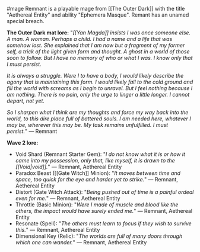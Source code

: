 #mage 
Remnant is a playable mage from [[The Outer Dark]] with the title "Aethereal Entity" and ability "Ephemera Masque". Remant has an unamed special breach.

__The Outer Dark mat lore:__
"_[[Yan Magda]] insists I was once someone else. A man. A woman. Perhaps a child. I had a name and a life that was somehow lost. She explained that I am now but a fragment of my former self, a trick of the light given form and thought. A ghost in a world of those soon to follow. But I have no memory of who or what I was. I know only that I must persist._  
  
_It is always a struggle. Were I to have a body, I would likely describe the agony that is maintaining this form. I would likely fall to the cold ground and fill the world with screams as I begin to unravel. But I feel nothing because I am nothing. There is no pain, only the urge to linger a little longer. I cannot depart, not yet._  
  
_So I sharpen what I think are my thoughts and force my way back into the world, to this dire place full of battered souls. I am needed here, whatever I may be, wherever this may be. My task remains unfulfilled. I must persist._" ― Remnant



__Wave 2 lore:__
+ Void Shard (Remnant Starter Gem): "_I do not know what it is or how it came into my possession, only that, like myself, it is drawn to the [[Void|void]]._" ― Remnant, Aethereal Entity
+ Paradox Beast ([[Gate Witch]] Minion): "_It moves between time and space, too quick for the eye and harder yet to strike._" ― Remnant, Aethereal Entity
+ Distort (Gate Witch Attack): "_Being pushed out of time is a painful ordeal even for me._" ― Remnant, Aethereal Entity
+ Throttle (Basic Minion): "_Were I made of muscle and blood like the others, the impact would have surely ended me._" ― Remnant, Aethereal Entity
+ Resonate (Spell): "_The others must learn to focus if they wish to survive this._" ― Remnant, Aethereal Entity
+ Dimensional Key (Relic): "_The worlds are full of many doors through which one can wander._" ― Remnant, Aethereal Entity